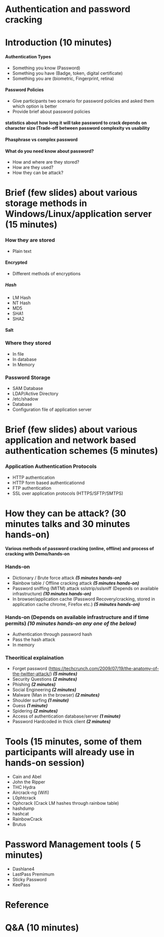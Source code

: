 Authentication and password cracking
====================================
# Introduction (10 minutes)

#### Authentication Types
* Something you know (Password)
* Something you have (Badge, token, digital certificate)
* Something you are (biometric, Fingerprint, retina)

#### Password Policies 
* Give participants two scenario for password policies  and asked them which option is better
* Provide brief about password policies

#### statistics about how long it will take password to crack depends on character size (Trade-off between password complexity vs usability
#### Phasphrase vs complex password

#### What do you need know about password?
* How and where are they stored?
* How are they used?
* How they can be attack?

# Brief (few slides) about various storage methods in Windows/Linux/application server (15 minutes)
### How they are stored
* Plain text

#### Encrypted
* Different methods of encryptions

##### Hash
* LM Hash
* NT Hash
* MD5
* SHA1
* SHA2

#### Salt

### Where they stored
* In file
* In database
* In Memory

### Password Storage
* SAM Database
* LDAP/Active Directory
* /etc/shadow
* Database
* Configuration file of application server

# Brief (few slides) about various application and network based authentication schemes (5 minutes)
### Application Authentication Protocols
* HTTP authentication
* HTTP form based authenticationnd
* FTP authentication
* SSL over application protocols (HTTPS/SFTP/SMTPS)

# How they can be attack? (30 minutes talks and 30 minutes hands-on)
#### Various methods of password cracking (online, offline) and process of cracking with Demo/hands-on
### Hands-on
* Dictionary / Brute force attack ***(5 minutes hands-on)***
* Rainbow table / Offline cracking attack ***(5 minutes hands-on)***
* Password sniffing (MITM) attack sslstrip/sslsniff (Depends on available infrastructure) ***(10 minutes hands-on)***
* In browser/application cache (Password Recovery/cracking, stored in application cache chrome, Firefox etc.) ***(5 minutes hands-on)***

### Hands-on (Depends on available infrastructure and if time permits) ***(10 minutes hands-on any one of the below)***
* Authentication through password hash
* Pass the hash attack 
* In memory

### Theoritical explaination
* Forget password (https://techcrunch.com/2009/07/19/the-anatomy-of-the-twitter-attack/) ***(5 minutes)***
* Security Questions ***(2 minutes)***
* Phishing ***(2 minutes)***
* Social Engineering ***(2 minutes)***
* Malware (Man in the browser) ***(2 minutes)***
* Shoulder surfing ***(1 minute)***
* Guess ***(1 minute)***
* Spidering ***(2 minutes)***
* Access of authentication database/server ***(1 minute)***
* Password Hardcoded in thick client ***(2 minutes)***

# Tools (15 minutes, some of them participants will already use in hands-on session)
* Cain and Abel
* John the Ripper
* THC Hydra
* Aircrack-ng (Wifi)
* L0phtcrack
* Ophcrack (Crack LM hashes through rainbow table)
* hashdump
* hashcat
* RainbowCrack
* Brutus

# Password Management tools ( 5 minutes)
* Dashlane4
* LastPass Premimum
* Sticky Password
* KeePass

# Reference

# Q&A (10 minutes) 


